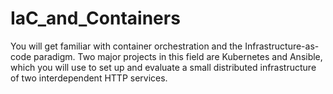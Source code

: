 # IaC_and_Containers
You will get familiar with container orchestration and the Infrastructure-as-code paradigm. Two major projects in this field are Kubernetes and Ansible, which you will use to set up and evaluate a small distributed infrastructure of two interdependent HTTP services.
